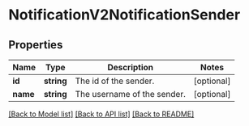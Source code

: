 # NotificationV2NotificationSender

## Properties
Name | Type | Description | Notes
------------ | ------------- | ------------- | -------------
**id** | **string** | The id of the sender. | [optional] 
**name** | **string** | The username of the sender. | [optional] 

[[Back to Model list]](../README.md#documentation-for-models) [[Back to API list]](../README.md#documentation-for-api-endpoints) [[Back to README]](../README.md)


